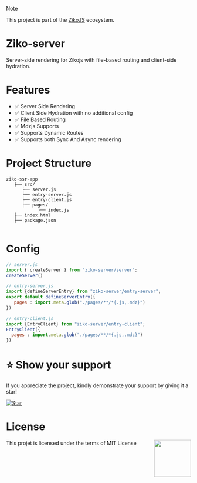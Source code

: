 > [!NOTE]  
> This project is part of the [ZikoJS](https://github.com/zakarialaoui10/ziko.js) ecosystem.

# Ziko-server

Server-side rendering for Zikojs with file-based routing and client-side hydration.
<!-- Provides server-side rendering with file-based routing for ZikoJS, ***featuring zero configuration client-side hydration.***  -->

# Features 
- ✅ Server Side Rendering 
- ✅ Client Side Hydration with no additional config 
- ✅ File Based Routing 
- ✅ Mdzjs Supports
- ✅ Supports Dynamic Routes
- ✅ Supports both Sync And Async rendering

<!-- 
compare with type
 -->

# Project Structure
```
ziko-ssr-app
   ├── src/
      ├── server.js
      ├── entry-server.js
      ├── entry-client.js
      ├── pages/
            ├── index.js 
   ├── index.html
   ├── package.json
    
```


# Config 

```js
// server.js
import { createServer } from "ziko-server/server";
createServer()
```

```js
// entry-server.js
import {defineServerEntry} from "ziko-server/entry-server";
export default defineServerEntry({
   pages : import.meta.glob("./pages/**/*{.js,.mdz}")
})
```
```js
// entry-client.js
import {EntryClient} from "ziko-server/entry-client";
EntryClient({
  pages : import.meta.glob("./pages/**/*{.js,.mdz}")
})
```

# ⭐️ Show your support

If you appreciate the project, kindly demonstrate your support by giving it a star!<br>

[![Star](https://img.shields.io/github/stars/zakarialaoui10/ziko-server?style=social)](https://github.com/zakarialaoui10/ziko-server)
<!--## Financial support-->
# License 
This projet is licensed under the terms of MIT License 
<img src="https://img.shields.io/github/license/zakarialaoui10/ziko-server?color=rgb%2820%2C21%2C169%29" width="100" align="right">